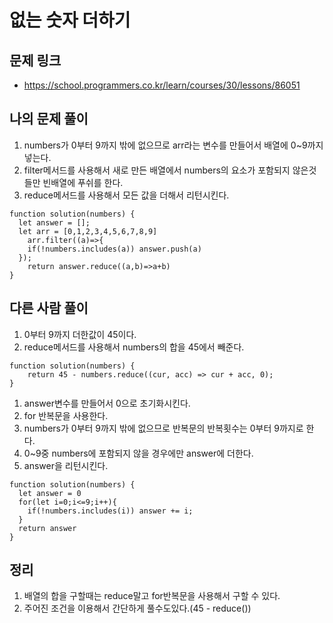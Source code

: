 # 없는 숫자 더하기

## 문제 링크 

- https://school.programmers.co.kr/learn/courses/30/lessons/86051

## 나의 문제 풀이

1. numbers가 0부터 9까지 밖에 없으므로 arr라는 변수를 만들어서 배열에 0~9까지 넣는다.
2. filter메서드를 사용해서 새로 만든 배열에서 numbers의 요소가 포함되지 않은것들만 빈배열에 푸쉬를 한다.
3. reduce메서드를 사용해서 모든 값을 더해서 리턴시킨다.

```Js
function solution(numbers) {
  let answer = [];
  let arr = [0,1,2,3,4,5,6,7,8,9]
	arr.filter((a)=>{
    if(!numbers.includes(a)) answer.push(a)
  });
	return answer.reduce((a,b)=>a+b)
}
```

## 다른 사람 풀이

1. 0부터 9까지 더한값이 45이다.
2. reduce메서드를 사용해서 numbers의 합을 45에서 빼준다.

```Js
function solution(numbers) {
    return 45 - numbers.reduce((cur, acc) => cur + acc, 0);
}
```

1. answer변수를 만들어서 0으로 초기화시킨다.
2. for 반복문을 사용한다.
3. numbers가 0부터 9까지 밖에 없으므로 반복문의 반복횟수는 0부터 9까지로 한다.
4. 0~9중 numbers에 포함되지 않을 경우에만 answer에 더한다.
5. answer을 리턴시킨다.

```Js
function solution(numbers) {
  let answer = 0
  for(let i=0;i<=9;i++){
    if(!numbers.includes(i)) answer += i;
  }
  return answer
}
```

## 정리

1. 배열의 합을 구할때는 reduce말고 for반복문을 사용해서 구할 수 있다.
2. 주어진 조건을 이용해서 간단하게 풀수도있다.(45 - reduce())
